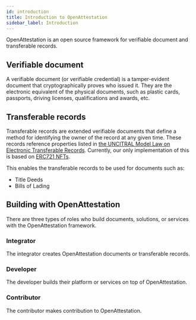 ```yaml
---
id: introduction
title: Introduction to OpenAttestation
sidebar_label: Introduction
---
```


OpenAttestation is an open source framework for verifiable document and transferable records.

## Verifiable document

A verifiable document (or verifiable credential) is a tamper-evident document that cryptographically proves who issued it. They are the electronic equivalent of the physical documents, such as plastic cards, passports, driving licenses, qualifications and awards, etc.

## Transferable records

Transferable records are extended verifiable documents that define a method for identifying the owner of the record at any given time. These records reference properties listed in [the UNCITRAL Model Law on Electronic Transferable Records](https://uncitral.un.org/en/texts/ecommerce/modellaw/electronic_transferable_records). Currently, our only implementation of this is based on [ERC721 NFTs](https://eips.ethereum.org/EIPS/eip-721).

This enables the transferable records to be used for documents such as:

- Title Deeds
- Bills of Lading

## Building with OpenAttestation

There are three types of roles who build documents, solutions, or services with the OpenAttestation framework.

### Integrator

The integrator creates OpenAttestation documents or transferable records.

### Developer

The developer builds their platform or services on top of OpenAttestation.

### Contributor

The contributor makes contribution to OpenAttestation.
